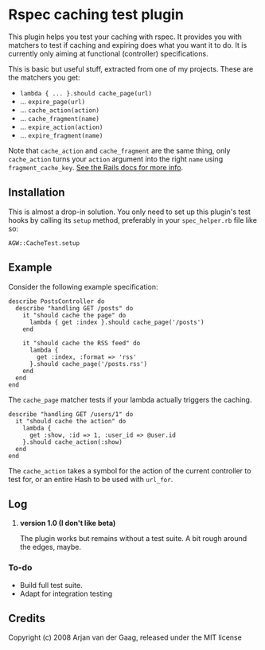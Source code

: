 # Rspec caching test plugin

This plugin helps you test your caching with rspec. It provides you with matchers to test if caching and expiring does what you want it to do. It is
currently only aiming at functional (controller) specifications.

This is basic but useful stuff, extracted from one of my projects. These are the matchers you get:

  * `lambda { ... }.should cache_page(url)`
  * ... `expire_page(url)`
  * ... `cache_action(action)`
  * ... `cache_fragment(name)`
  * ... `expire_action(action)`
  * ... `expire_fragment(name)`

Note that `cache_action` and `cache_fragment` are the same thing, only `cache_action` turns your `action` argument into the right `name` using `fragment_cache_key`. [See the Rails docs for more info](http://api.rubyonrails.org/classes/ActionController/Caching/Fragments.html#M000259 "Module: ActionController::Caching::Fragments").

## Installation

This is almost a drop-in solution. You only need to set up this plugin's
test hooks by calling its `setup` method, preferably in your
`spec_helper.rb` file like so:

    AGW::CacheTest.setup

## Example

Consider the following example specification:

    describe PostsController do
      describe "handling GET /posts" do
        it "should cache the page" do
          lambda { get :index }.should cache_page('/posts')
        end
   
        it "should cache the RSS feed" do
          lambda { 
            get :index, :format => 'rss' 
          }.should cache_page('/posts.rss')
        end
      end
    end

The `cache_page` matcher tests if your lambda actually triggers the caching.

    describe "handling GET /users/1" do
      it "should cache the action" do
        lambda { 
          get :show, :id => 1, :user_id => @user.id 
        }.should cache_action(:show)
      end
    end

The `cache_action` takes a symbol for the action of the current controller to test for, or an entire Hash to be used with `url_for`.

## Log

 1. **version 1.0 (I don't like beta)**
    
    The plugin works but remains without a test suite. A bit rough around the edges, maybe.

### To-do

  * Build full test suite.
  * Adapt for integration testing

## Credits

Copyright (c) 2008 Arjan van der Gaag, released under the MIT license